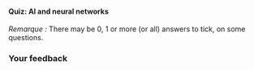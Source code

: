#### Quiz: AI and neural networks

_Remarque :_ There may be 0, 1 or more (or all) answers to tick, on some questions.

### Your feedback